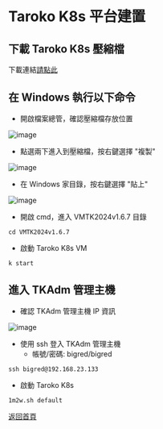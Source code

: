 # Taroko K8s 平台建置

## 下載 Taroko K8s 壓縮檔

下載連結[請點此](https://drive.google.com/file/d/1axT84N_10R-Ftw5QL9kaB9dXqOhCvM1z/view?usp=drive_link)

## 在 Windows 執行以下命令
* 開啟檔案總管，確認壓縮檔存放位置

![image](https://github.com/tarokok8s/Tarokok8s/assets/62133915/2e3bf46d-4639-47c6-bbb8-fa81ee1f8013)

* 點選兩下進入到壓縮檔，按右鍵選擇 "複製"

![image](https://github.com/tarokok8s/Tarokok8s/assets/62133915/59d1ca54-3c02-4078-9942-9946c3f623f7)

* 在 Windows 家目錄，按右鍵選擇 "貼上"

![image](https://github.com/tarokok8s/Tarokok8s/assets/62133915/d5c38154-c3ab-4e13-922b-876928fec4f5)

* 開啟 cmd，進入 VMTK2024v1.6.7 目錄
```
cd VMTK2024v1.6.7
```
* 啟動 Taroko K8s VM
```
k start
```

## 進入 TKAdm 管理主機
* 確認 TKAdm 管理主機 IP 資訊

![image](https://github.com/tarokok8s/Tarokok8s/assets/62133915/45d4f666-d645-4aea-9bc8-d631c65d6af2)

* 使用 ssh 登入 TKAdm 管理主機
  - 帳號/密碼: bigred/bigred
```
ssh bigred@192.168.23.133
```

* 啟動 Taroko K8s
```
1m2w.sh default
```

[返回首頁](https://github.com/tarokok8s/Tarokok8s)
